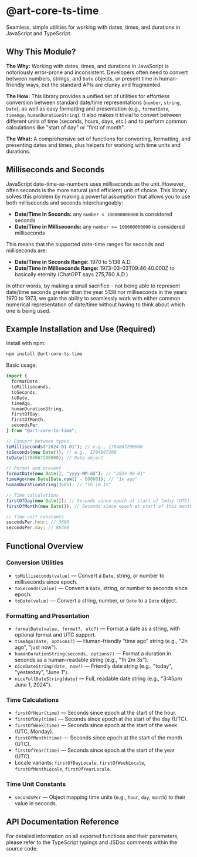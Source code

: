 # @art-core-ts-time

Seamless, simple utilities for working with dates, times, and durations in JavaScript and TypeScript.

## Why This Module?

**The Why:**
Working with dates, times, and durations in JavaScript is notoriously error-prone and inconsistent. Developers often need to convert between numbers, strings, and `Date` objects, or present time in human-friendly ways, but the standard APIs are clunky and fragmented.

**The How:**
This library provides a unified set of utilities for effortless conversion between standard date/time representations (`number`, `string`, `Date`), as well as easy formatting and presentation (e.g., `formatDate`, `timeAgo`, `humanDurationString`). It also makes it trivial to convert between different units of time (seconds, hours, days, etc.) and to perform common calculations like "start of day" or "first of month".

**The What:**
A comprehensive set of functions for converting, formatting, and presenting dates and times, plus helpers for working with time units and durations.

## Milliseconds and Seconds

JavaScript date-time-as-numbers uses milliseconds as the unit. However, often seconds is the more natural (and efficient) unit of choice. This library solves this problem by making a powerful assumption that allows you to use both milliseconds and seconds interchangeably:

- **Date/Time in Seconds:** any `number < 100000000000` is considered seconds
- **Date/Time in Milliseconds:** any `number >= 100000000000` is considered milliseconds

This means that the supported date-time ranges for seconds and milliseconds are:

- **Date/Time in Seconds Range:** 1970 to 5138 A.D.
- **Date/Time in Milliseconds Range:** 1973-03-03T09:46:40.000Z to basically eternity (ChatGPT says 275,760 A.D.)

In other words, by making a small sacrifice - not being able to represent date/time seconds greater than the year 5138 nor milliseconds in the years 1970 to 1973, we gain the ability to seamlessly work with either common numerical representation of date/time without having to think about which one is being used.

## Example Installation and Use (Required)

Install with npm:

```sh
npm install @art-core-ts-time
```

Basic usage:

```ts
import {
  formatDate,
  toMilliseconds,
  toSeconds,
  toDate,
  timeAgo,
  humanDurationString,
  firstOfDay,
  firstOfMonth,
  secondsPer,
} from "@art-core-ts-time";

// Convert between types
toMilliseconds("2024-01-01"); // e.g., 1704067200000
toSeconds(new Date()); // e.g., 1704067200
toDate(1704067200000); // Date object

// Format and present
formatDate(new Date(), "yyyy-MM-dd"); // "2024-06-01"
timeAgo(new Date(Date.now() - 60000)); // "1m ago"
humanDurationString(3661); // "1h 1m 1s"

// Time calculations
firstOfDay(new Date()); // Seconds since epoch at start of today (UTC)
firstOfMonth(new Date()); // Seconds since epoch at start of this month (UTC)

// Time unit constants
secondsPer.hour; // 3600
secondsPer.day; // 86400
```

## Functional Overview

### Conversion Utilities

- `toMilliseconds(value)` — Convert a `Date`, string, or number to milliseconds since epoch.
- `toSeconds(value)` — Convert a `Date`, string, or number to seconds since epoch.
- `toDate(value)` — Convert a string, number, or `Date` to a `Date` object.

### Formatting and Presentation

- `formatDate(value, format?, utc?)` — Format a date as a string, with optional format and UTC support.
- `timeAgo(date, options?)` — Human-friendly "time ago" string (e.g., "2h ago", "just now").
- `humanDurationString(seconds, options?)` — Format a duration in seconds as a human-readable string (e.g., "1h 2m 3s").
- `niceDateString(date, now?)` — Friendly date string (e.g., "today", "yesterday", "June 1").
- `niceFullDateString(date)` — Full, readable date string (e.g., "3:45pm June 1, 2024").

### Time Calculations

- `firstOfHour(time)` — Seconds since epoch at the start of the hour.
- `firstOfDay(time)` — Seconds since epoch at the start of the day (UTC).
- `firstOfWeek(time)` — Seconds since epoch at the start of the week (UTC, Monday).
- `firstOfMonth(time)` — Seconds since epoch at the start of the month (UTC).
- `firstOfYear(time)` — Seconds since epoch at the start of the year (UTC).
- Locale variants: `firstOfDayLocale`, `firstOfWeekLocale`, `firstOfMonthLocale`, `firstOfYearLocale`.

### Time Unit Constants

- `secondsPer` — Object mapping time units (e.g., `hour`, `day`, `month`) to their value in seconds.

## API Documentation Reference

For detailed information on all exported functions and their parameters, please refer to the TypeScript typings and JSDoc comments within the source code.

